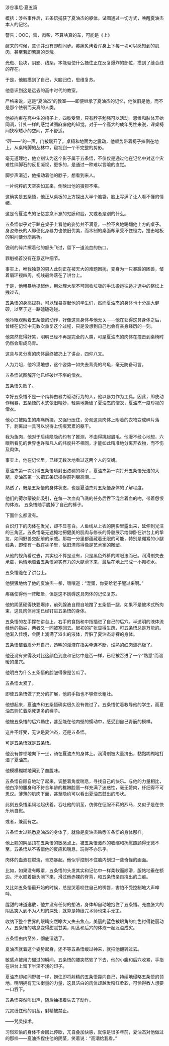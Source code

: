 涉谷事后·夏五篇



概括：涉谷事件后，五条悟捕获了夏油杰的躯体。试图通过一切方式，唤醒夏油杰本人的记忆。

警告：OOC，雷，肉柴，不算啥真的车，可能是《上》

醒来的时候，意识并没有即刻同步。疼痛炙烤着浑身上下每一块可以感知到的肌肉，甚至若即若离的灵魂。

光斑、色块，阴影、线条，本能驱使什么捂住正在反复爆炸的部位，摸到了缝合线的存在。

于是，他触摸到了自己，大脑归位，思维复苏。

他意识到这是远去的高中时代的教室。

严格来说，这是“夏油杰”的教室——即便继承了夏油杰的记忆，他依旧是他，而不是那个怯弱而天真的人类。

他被拘束在高中生的椅子上，四肢受限，只有脖子勉强可以活动。思维和肢体开始同调，针扎一样的感觉试图麻痹他的知觉。对于一个高大的成年男性来说，课桌椅间狭窄矮小的空间，并不舒适。

“砰——”的一声，门被踹开了。桌椅和地面为之震动，他顺势带着椅子摔倒在地上，从桌椅脚的丛林中，窥视到一个不完整的剪影。

毫无道理地，他立刻认为这个影子属于五条悟，不仅仅是通过他在记忆中对这个灾难性绊脚石的反复凝视，更多的，是通过一种难以言喻的直觉。

脚步声渐近，他扭动着他的脖子，想看到来人。

一片纯粹的天空突如其来，倒映出他的狼狈不堪。

这确实是五条悟，他正从桌板的上方探出大半个脑袋，脸上写满了让人看不懂的情绪。

这是令夏油杰的记忆念念不忘的虹膜和脸，又或者是别的什么。

五条悟似乎对于趴在桌子上看他的姿势并不满意，一脸不爽地踢翻他上方的桌子。身姿修长的人即便化身暴力也依旧优美，而木制的桌面却承受不住怪力，撞击地板的瞬间便分崩离析。

锐利的碎片擦着他的额头飞过，留下一道流血的伤口。

罪魁祸首没有在意这种细节。

事实上，唯我独尊的男人此刻正在被天大的难题困扰，变身为一只暴躁的困兽，皱着眉环视四周，视线最终落在了讲台上。

于是，他粗暴地提起他，用处理大型不可回收垃圾的手法搬运往适才选中的祭坛上拽过去。

五条悟的身高拔群，可以轻易提起他的学生们，然而夏油杰的身体也十分高大健硕，以至于这一路磕磕碰碰。

他冷眼观察着五条悟的动作，好像这具身体与他无关——他在获得这具身体之后，曾经在记忆中无数次重复这个过程，只是没想到自己也会有亲身经历的一刻。

他突然觉得好笑，明明已经不再是完全的人类，可是夏油杰的肉体在撞击到桌椅时仍然会形成乌青。

这具与灵分离的肉体最终被扔上了讲台，四仰八叉。

人为刀俎，他冷漠地想，这个姿势一如失去背壳的乌龟，毫无防备可言。

五条悟试图解开他已经破烂不堪的僧衣。

五条悟失败了。

幸好五条悟不是一个纯粹由暴力驱动行为的人，他以暴力作为工具。因此，即使动作粗暴，五条悟的术式依旧精妙，轻易地撕破了夏油杰的僧衣，夏油杰一度珍视的僧衣。

他心口被陌生的疼痛所摄，又强行压住，旁观这具肉体上附着的衣物变成碎片落下，剥离出一具可以说得上伤痕累累的躯干。

我为鱼肉，他对于后续隐隐约约有了推测，不由得挑起眉毛。他漫不经心地想，六眼所看见的世界也许和凡人的纬度并不相同，才能如此精准地分离开衣物，而不伤及肉体。

事实上，他在记忆里，已经无数次地看过这两个人的交媾。

夏油杰第一次引诱五条悟喷射出浓稠的种子，夏油杰第一次打开五条悟光洁的大腿，夏油杰第一次把五条悟操得前列腺高潮……

熟透了，既是五条悟的身体状态，也是夏油杰对五条悟身体的了解程度。

他们的荷尔蒙彼此吸引，在每一次血肉飞溅的任务后吞下混合着血的吻，带着怨恨的体液。
五条悟随手脱掉了自己的裤子。

下面什么都没有。

白炽灯下的肉体在发光，却不显苍白。人鱼线从上衣的阴影里露出来，延伸到光洁的三角区。五条悟毫无遮掩地把健美的肌肉与修长的骨骼展示给仰卧在讲台上的挚友，如同野兽交配前的示威。那每一分里都蕴藏着无限的可能，特别是绷紧的小腿线条，即使有一截在袜子里，依旧漂亮得像是艺术家的雕塑。

从他的视角看过去，其实也不算是没有，只是黑色外裤的障眼法而已。润滑剂失去承载，色情地顺着五条悟紧实有力的大腿滑下来，最后在地上形成一小摊积水。

五条悟跪在了讲台上。

他狠狠地给了他的夏油杰一拳，嚷嚷道：“混蛋，你要给老子醒过来啊。”

疼痛使得他一阵眩晕，但是这不妨碍这具肉体的记忆复苏。

他的阴茎硬得快要爆炸，前列腺液自顾自地蹭了五条悟一腿，如果不是被术式所拘束，这具肉体肯定已经钉进五条悟的身体。

五条悟的左手撑在讲台上，右手的食指和中指插进了自己的后穴。半透明的液体流经他的指尖，两者又一同被塞回去。起初的扩张显得生疏，可五条悟总是万能的。他渐入佳境，会阴上淌满了溢出的液体，弄脏了夏油杰赤裸的身体。

五条悟皱着眉分开自己，透明的淫液在指尖牵连不断，烂熟的红肉漂亮极了。

他还没有来得及对比这颜色到底和记忆中是否一样，已经被吞进了一个“熟悉”而温暖的巢穴。

他明白为什么五条悟的脸皱得像是苦瓜了。

五条悟太紧了。

即使五条悟做了充分的扩展，他的手指也不够修长粗壮。

他想起来，夏油杰和五条悟确实很久没有做过了。五条悟忙着教导他的学生，而夏油杰则忙着杀死更多的猴子。

他被五条悟的后穴勒住，甚至能在他内壁的蠕动中，感受到自己青筋的模样。

这并不好受，无论是夏油杰，还是五条悟。

可是五条悟就是五条悟。

他没有停顿地向下一坐，骑在夏油杰的身体上。润滑剂被大量挤出，黏黏糊糊地打湿了夏油杰。

他模模糊糊地闻到了血腥味。

五条悟自顾自地动了起来，调整着角度喘息，寻找自己的快乐。与他的力量相比，他白净的腰身和不符合年龄的稚嫩脸蛋一样充满了迷惑性，毫无赘肉，纤细得不可思议。薄薄的肌肉下面，甚至隐约可以看出夏油杰鼓出的形状。

此刻五条悟柔韧地起伏着，吞吐他的阴茎，仿佛在征服不羁的烈马，又似乎是在快乐地自慰。

或者，兼而有之。

五条悟太过熟悉夏油杰的身体了，就像是夏油杰熟悉五条悟的身体那样。

他上翘的阴茎顶在五条悟的敏感点上，被五条悟激烈的收缩和抚慰照顾得无微不至。五条悟从不吝惜他的反应和喘息，玩得不亦乐乎。

肉体的血液在燃烧，青筋暴起。他似乎控制不住脑内划过一些奇怪的画面。

比如，如果没有眼罩，五条悟的头发其实和记忆中一样柔软而顺滑，服帖地垂在额边。汗水顺着额头淌下来，滑过他赤裸的脊背，和五条悟亲自挠出的血痕。

又比如五条悟最开始的时候，总是哭着咬住自己的嘴唇，害怕不受控制地大声呻吟。

腥甜的味道逸散，他并没有任何的想法，身体却自动地抱住了五条悟。充血胀大的阴茎突入到不为人知的深处，就算是特级咒术师也束手无策。

收纳下整个世界的眼睛突然睁大又失去焦点，美丽的蓝色被眼角的红色衬得艳丽动人。五条悟的喘息变得甜腻甘美，阴茎和后穴的体液一起泛滥成灾。

五条悟由内至外，彻底湿透了。

夏油杰就着这个姿势起身，还不等五条悟缓过神来，就把他翻转过去。

敏感点被用力碾过的瞬间，五条悟的腰突然软了下去，他的小腹和后穴收紧，手指在讲台上留下半深不浅的印子。

夏油杰却如同野兽一样，捞住即将射精的五条悟靠向自己，持续地侵略五条悟的领地。明明拥有无法衡量的力量，这具洁白的肉体却越发粉红柔软，可怜得教人想要一口吞下。

五条悟突然叫出声，随后抽搐着失去了动作。

咒灵缠住他的阴茎，射精被禁止。

——咒灵操术。

习惯欢愉的身体不会因此停歇，兀自叠加快感，就像是很多年前，夏油杰对他做过的那样——夏油杰捏住他的阴茎，笑着说：“高潮给我看。”
